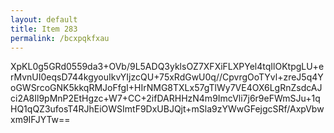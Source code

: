 ```yaml
---
layout: default
title: Item 283
permalink: /bcxpqkfxau
---
```


XpKL0g5GRd0559da3+OVb/9L5ADQ3yklsOZ7XFXiFLXPYel4tqIlOKtpgLU+erMvnUI0eqsD744kgyouIkvYIjzcQU+75xRdGwU0q//CpvrgOoTYvl+zreJ5q4YoGWSrcoGNK5kkqRMJoFfgI+HIrNMG8TXLx57gTlWy7VE4OX6LgRnZsdcAJci2A8Il9pMnP2EtHgzc+W7+CC+2ifDARHHzN4m9ImcVli7j6r9eFWmSJu+1qHQ1qQZ3ufosT4RJhEiOWSImtF9DxUBJQjt+mSla9zYWwGFejgcSRf/AxpVbwxm9IFJYTw==